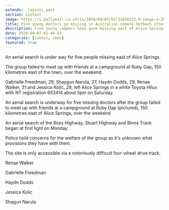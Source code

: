 ```yaml
---
extends: _layouts.post
section: content
image: https://i.dailymail.co.uk/1s/2020/09/07/02/32858152-0-image-a-30_1599442697935.jpg 
title: Five young doctors go missing in Australias remote Outback after leaving for a weekend trip 
description: Five young campers have gone missing east of Alice Springs during a weekend trip away. 
date: 2020-09-07-02-46-43 
categories: [latest, news] 
featured: true 
--- 
```

An aerial search is under way for five people missing east of Alice Springs.

The group failed to meet up with friends at a campground at Ruby Gap, 150 kilometres east of the town, over the weekend.

Gabrielle Freedman, 29, Shaygun Narula, 27, Haydn Dodds, 29, Renae Walker, 31 and Jessica Kolic, 29, left Alice Springs in a white Toyota Hilux with NT registration 653414 about 5pm on Saturday.

An aerial search is underway for five missing doctors after the group failed to meet up with friends at a campground at Ruby Gap (pictured), 150 kilometres east of Alice Springs, over the weekend

An aerial search of the Ross Highway, Stuart Highway and Binns Track began at first light on Monday.

Police hold concerns for the welfare of the group as it's unknown what provisions they have with them.

The site is only accessible via a notoriously difficult four-wheel drive track.  

Renae Walker

Gabrielle Freedman

Haydn Dodds

Jessica Kolic

Shagun Narula

